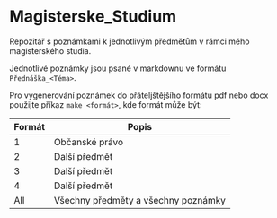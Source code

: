 # Magisterske_Studium
Repozitář s poznámkami k jednotlivým předmětům v rámci mého magisterského studia.

Jednotlivé poznámky jsou psané v markdownu ve formátu `Přednáška_<Téma>`.

Pro vygenerování poznámek do přáteljštějšího formátu pdf nebo docx použijte příkaz `make <formát>`, kde formát může být:

| Formát | Popis |
| --- | --- |
| 1 | Občanské právo |
| 2 | Další předmět |
| 3 | Další předmět |
| 4 | Další předmět |
| All | Všechny předměty a všechny poznámky |
